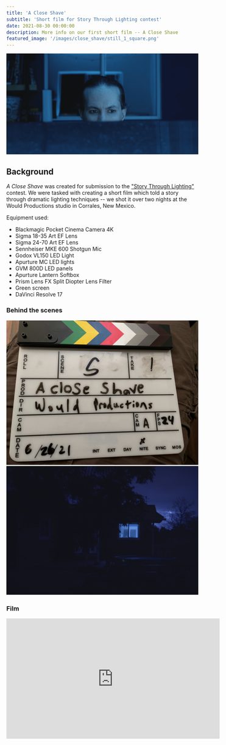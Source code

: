 ```yaml
---
title: 'A Close Shave'
subtitle: 'Short film for Story Through Lighting contest'
date: 2021-08-30 00:00:00
description: More info on our first short film -- A Close Shave
featured_image: '/images/close_shave/still_1_square.png'
---
```


![](/images/close_shave/still_1.png)

## Background

_A Close Shave_ was created for submission to the ["Story Through Lighting"](https://nofilmschool.com/contest-pocket-cinema-6k-pro-blackmagic) contest. We were tasked with creating a short film which told a story through dramatic lighting techniques -- we shot it over two nights at the Would Productions studio in Corrales, New Mexico.

Equipment used:

* Blackmagic Pocket Cinema Camera 4K
* Sigma 18-35 Art EF Lens
* Sigma 24-70 Art EF Lens
* Sennheiser MKE 600 Shotgun Mic
* Godox VL150 LED Light
* Apurture MC LED lights
* GVM 800D LED panels
* Apurture Lantern Softbox
* Prism Lens FX Split Diopter Lens Filter
* Green screen
* DaVinci Resolve 17

### Behind the scenes

<div class="gallery" data-columns="2">
	<img src="/images/close_shave/behind_1.jpg">
	<img src="/images/close_shave/behind_2.png">
</div>

### Film

<iframe width="560" height="315" src="https://www.youtube.com/embed/ujtisNFvPfo" title="YouTube video player" frameborder="0" allow="accelerometer; autoplay; clipboard-write; encrypted-media; gyroscope; picture-in-picture" allowfullscreen></iframe>
